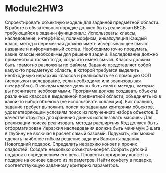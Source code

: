 # Module2HW3
 Спроектировать объектную модель для заданной предметной области. В работе в обязательном порядке должен быть реализован ВЕСЬ требующийся в задании функционал.: 
Использовать: классы, наследование, интерфейсы, полиморфизм, инкапсуляция 
Каждый класс, метод и переменная должны иметь исчерпывающее смысл название и информативный состав. Необходимо точно продумать, какие классы необходимы для решения задачи. 
Наследование должно применяться только тогда, когда это имеет смысл. 
Классы должны быть грамотно разложены по файлам. 
Задание представляет собой какую-то предметную область, в которой требуется выделить необходимую иерархию классов и реализовать ее с помощью ООП (используя наследование, если необходимо или реализовывая интерфейсы).
В каждом классе должны быть поля и методы, которые вы посчитаете необходимыми. Программа должна создавать объекты различных классов в выделенной предметной области, объединять их в какой-то набор объектов (не использовать коллекции). Как правило, задание требует выполнить поиск по заданным критериям объектов, удовлетворяющим условиям поиск из полученного набора объектов.
В качестве структур для хранения данных использовать массивы 
Для реализации поиска реализовать методы расширения 
Код должен быть отформатирован
Иерархия наследования должна быть минимум 3 шага в глубину не включая в расчет самый базовый.
Подумать, как можно сделать наиболее гибким  решение задания
Варианты задания.
Новогодний подарок. Определить иерархию конфет и прочих сладостей. Создать несколько объектов-конфет. Собрать детский подарок с определением его веса. Провести сортировку конфет в подарке на основе одного из параметров. Найти конфету в подарке, соответствующую заданному критерию параметров.

